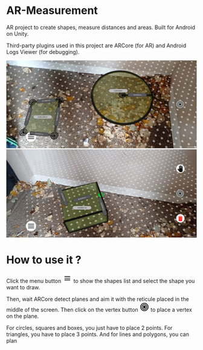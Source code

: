 # AR-Measurement
AR project to create shapes, measure distances and areas. Built for Android on Unity.

Third-party plugins used in this project are ARCore (for AR) and Android Logs Viewer (for debugging).



![alt text](https://github.com/LucasSecret/AR-Measurement/blob/master/Assets/Images/1636709612801.jpg)
![alt text](https://github.com/LucasSecret/AR-Measurement/blob/master/Assets/Images/1636709612834.jpg)


# How to use it ?

Click the menu button <img src="https://github.com/LucasSecret/AR-Measurement/blob/master/Assets/Images/icons8-menu-48.png" width="25" height="25"> to show the shapes list and select the shape you want to draw.

Then, wait ARCore detect planes and aim it with the reticule placed in the middle of the screen. Then click on the vertex button   <img src="https://github.com/LucasSecret/AR-Measurement/blob/master/Assets/Images/favpng_bullseye-shooting-target-font-awesome-clip-art.png" width="25" height="25">    to place a vertex on the plane. 

For circles, squares and boxes, you just have to place 2 points.
For triangles, you have to place 3 points.
And for lines and polygons, you can plan 
